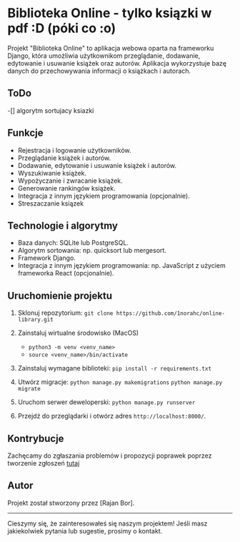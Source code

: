 # Biblioteka Online - tylko ksiązki w pdf :D (póki co :o)

Projekt "Biblioteka Online" to aplikacja webowa oparta na frameworku Django, która umożliwia użytkownikom przeglądanie, dodawanie, edytowanie i usuwanie książek oraz autorów. Aplikacja wykorzystuje bazę danych do przechowywania informacji o książkach i autorach.

## ToDo
-[] algorytm sortujacy ksiazki 

## Funkcje

- Rejestracja i logowanie użytkowników.
- Przeglądanie książek i autorów.
- Dodawanie, edytowanie i usuwanie książek i autorów.
- Wyszukiwanie książek.
- Wypożyczanie i zwracanie książek.
- Generowanie rankingów książek.
- Integracja z innym językiem programowania (opcjonalnie).
- Streszaczanie ksiązek

## Technologie i algorytmy

- Baza danych: SQLite lub PostgreSQL.
- Algorytm sortowania: np. quicksort lub mergesort.
- Framework Django.
- Integracja z innym językiem programowania: np. JavaScript z użyciem frameworka React (opcjonalnie).

## Uruchomienie projektu

1. Sklonuj repozytorium: `git clone https://github.com/1norahc/online-library.git`

2. Zainstaluj wirtualne środowisko (MacOS)
    - `python3 -m venv <venv_name>`
    - `source <venv_name>/bin/activate`

3. Zainstaluj wymagane biblioteki: `pip install -r requirements.txt`

4. Utwórz migracje:
`python manage.py makemigrations`
`python manage.py migrate`

5. Uruchom serwer deweloperski: `python manage.py runserver`

6. Przejdź do przeglądarki i otwórz adres `http://localhost:8000/`.

## Kontrybucje

Zachęcamy do zgłaszania problemów i propozycji poprawek poprzez tworzenie zgłoszeń [tutaj](https://github.com/twoja_nazwa_uzytkownika/biblioteka-online/issues)

## Autor

Projekt został stworzony przez [Rajan Bor].

---

Cieszymy się, że zainteresowałeś się naszym projektem! Jeśli masz jakiekolwiek pytania lub sugestie, prosimy o kontakt.
